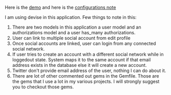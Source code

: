 Here is the [demo][1] and here is the [configurations note][2]

 [1]: http://social-login-in-rails.herokuapp.com/
 [2]: http://www.codebeerstartups.com/2013/10/social-login-integration-with-all-the-popular-social-networks-in-ruby-on-rails/

I am using devise in this application. Few things to note in this:

1. There are two models in this application a user model and an authorizations model and a user has_many authorizations.
2. User can link to multiple social account from edit profile
3. Once social accounts are linked, user can login from any connected social network.
4. If user tries to create an account with a different social network while in loggedout state. System maps it to the same account if that email address exists in the database else it will create a new account.
5. Twitter don't provide email address of the user, nothing I can do about it.
6. There are lot of other commented out gems in the Gemfile. Those are the gems that I use a lot in my various projects. I will strongly suggest you to checkout those gems.

